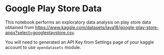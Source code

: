 # Google Play Store Data

This notebook performs an exploratory data analysis on play store data obtained from https://www.kaggle.com/datasets/lava18/google-play-store-apps?select=googleplaystore.csv.

You will need to generated an API Key from Settings page of your kaggle account to use `opendatasets` module.
